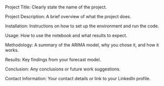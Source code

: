 Project Title: Clearly state the name of the project.

Project Description: A brief overview of what the project does.

Installation: Instructions on how to set up the environment and run the code.

Usage: How to use the notebook and what results to expect.

Methodology: A summary of the ARIMA model, why you chose it, and how it works.

Results: Key findings from your forecast model.

Conclusion: Any conclusions or future work suggestions.

Contact Information: Your contact details or link to your LinkedIn profile.
